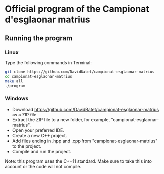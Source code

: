 # Official program of the Campionat d'esglaonar matrius

## Running the program

### Linux

Type the following commands in Terminal:

```bash
git clone https://github.com/DavidBatet/campionat-esglaonar-matrius
cd campionat-esglaonar-matrius
make all
./program
```

### Windows

* Download https://github.com/DavidBatet/campionat-esglaonar-matrius as a ZIP file.
* Extract the ZIP file to a new folder, for example, "campionat-esglaonar-matrius".
* Open your preferred IDE.
* Create a new C++ project.
* Add files ending in .hpp and .cpp from "campionat-esglaonar-matrius" to the project.
* Compile and run the project.

Note: this program uses the C++11 standard. Make sure to take this into account or the code will not compile.
